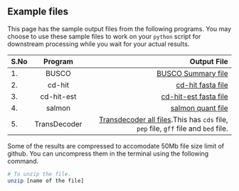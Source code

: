 ## Example files

This page has the sample output files from the following programs. You may choose to use these sample files to work on your `python` script for downstream processing while you wait for your actual results.

|S.No|Program|Output File|
|:----|:-----:|----------:|
|1.| BUSCO| [BUSCO Summary file](Sample_S1_BUSCO_short_summary.txt)|
|2.|cd-hit| [cd-hit fasta file](Sample_S1_cd_hit.zip)|
|3.|cd-hit-est|[cd-hit-est fasta file](Sample_cd_hit_est.zip)|
|4.|salmon| [salmon quant file](Sample_S1_salmon.sf)|
|5.|TransDecoder|[Transdecoder all files](Sample_S1_Transdecoder.zip).This has `cds` file, `pep` file, `gff` file and `bed` file.|

Some of the results are compressed to accomodate 50Mb file size limit of github. You can uncompress them in the terminal using the following command.

```bash
# To unzip the file.
unzip [name of the file]
```
